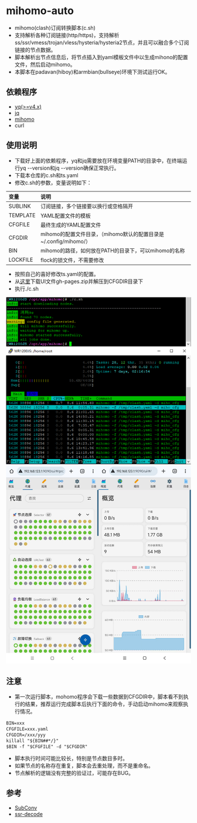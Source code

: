 # mihomo-auto
- mihomo(clash)订阅转换脚本(c.sh)
- 支持解析各种订阅链接(http/https)，支持解析ss/ssr/vmess/trojan/vless/hysteria/hysteria2节点，并且可以融合多个订阅链接的节点数据。
- 脚本解析出节点信息后，将节点插入到yaml模板文件中以生成mihono的配置文件，然后启动mihomo。
- 本脚本在padavan(hiboy)和armbian(bullseye)环境下测试运行OK。

## 依赖程序
- [yq(>=v4.x)](https://github.com/mikefarah/yq)
- [jq](https://github.com/jqlang/jq)
- [mihomo](https://github.com/MetaCubeX/mihomo)
- curl

## 使用说明
- 下载好上面的依赖程序，yq和jq需要放在环境变量PATH的目录中，在终端运行yq --version和jq --version确保正常执行。
- 下载本仓库的c.sh和ts.yaml
- 修改c.sh的参数，变量说明如下：

| 变量   |   说明 |
|  :--  | :-- |
| SUBLINK | 订阅链接，多个链接要以换行或空格隔开 |
| TEMPLATE | YAML配置文件的模板 |
| CFGFILE | 最终生成的YAML配置文件 |
| CFGDIR | mihomo的配置文件目录，（mihomo默认的配置目录是~/.config/mihomo/） |
| BIN | mihomo的路径，如何放在PATH的目录下，可以mihomo的名称 |
| LOCKFILE | flock的锁文件，不需要修改 |

- 按照自己的喜好修改ts.yaml的配置。
- 从[这里](https://github.com/MetaCubeX/Yacd-meta/blob/master/README_CN.md)下载UI文件gh-pages.zip并解压到CFGDIR目录下
- 执行./c.sh

![Image](useless/1.png)
![Image](useless/2.png)
![Image](useless/3.png)

## 注意
- 第一次运行脚本，mohomo程序会下载一些数据到CFGDIR中，脚本看不到执行的结果，推荐运行完成脚本后执行下面的命令，手动启动mihomo来观察执行情况。
```
BIN=xxx
CFGFILE=xxx.yaml
CFGDIR=/xxx/yyy
killall "${BIN##*/}"
$BIN -f "$CFGFILE" -d "$CFGDIR"
```
- 脚本执行时间可能比较长，特别是节点数目多时。
- 如果节点的名称存在重复，脚本会去重处理，而不是重命名。
- 节点解析的逻辑没有完整的验证过，可能存在BUG。

## 参考
- [SubConv](https://github.com/SubConv/SubConv)
- [ssr-decode](https://github.com/xlucn/ssr-decode)
